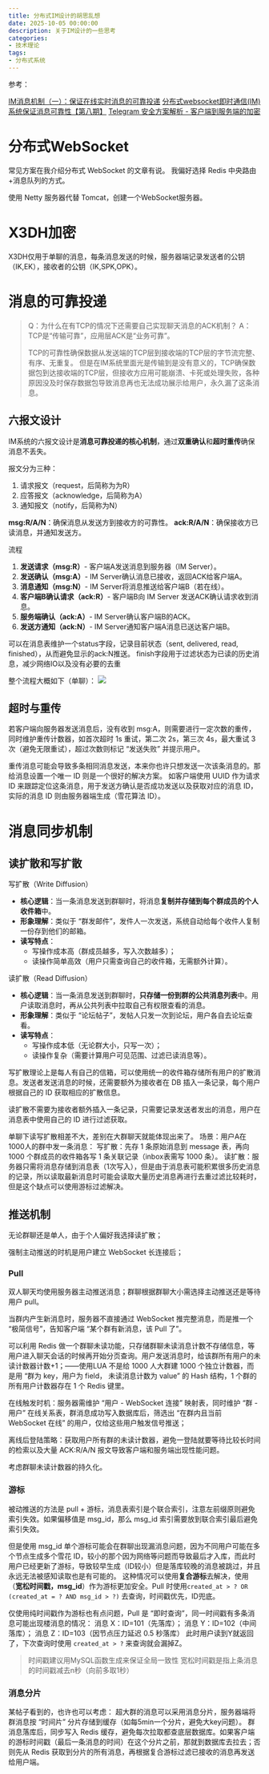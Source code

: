 ```yaml
---
title: 分布式IM设计的胡思乱想
date: 2025-10-05 00:00:00
description: 关于IM设计的一些思考
categories: 
- 技术理论 
tags:
- 分布式系统
---
```


参考：

[IM消息机制（一）：保证在线实时消息的可靠投递](https://cloud.tencent.com/developer/article/1936475)
[分布式websocket即时通信(IM)系统保证消息可靠性【第八期】](https://blog.csdn.net/qq_21561833/article/details/135681086)
[Telegram 安全方案解析 - 客户端到服务端的加密](https://blog.yueban.site/2021/02/09/Telegram%20%E5%AE%89%E5%85%A8%E6%96%B9%E6%A1%88%E8%A7%A3%E6%9E%90%20-%20%E5%AE%A2%E6%88%B7%E7%AB%AF%E5%88%B0%E6%9C%8D%E5%8A%A1%E7%AB%AF%E7%9A%84%E5%8A%A0%E5%AF%86/#Authorization-Key-auth-key)

# 分布式WebSocket

常见方案在我介绍分布式 WebSocket 的文章有说。
我偏好选择 Redis 中央路由+消息队列的方式。

使用 Netty 服务器代替 Tomcat，创建一个WebSocket服务器。

# X3DH加密

X3DH仅用于单聊的消息，每条消息发送的时候，服务器端记录发送者的公钥（IK,EK），接收者的公钥（IK,SPK,OPK）。

# 消息的可靠投递

>Q：为什么在有TCP的情况下还需要自己实现聊天消息的ACK机制？
>A：TCP是“传输可靠”，应用层ACK是“业务可靠”。
>
>TCP的可靠性确保数据从发送端的TCP层到接收端的TCP层的字节流完整、有序、无重复。
>但是在IM系统里面光是传输到是没有意义的，TCP确保数据包到达接收端的TCP层，但接收方应用可能崩溃、卡死或处理失败，各种原因没及时保存数据包导致消息再也无法成功展示给用户，永久漏了这条消息。

## 六报文设计

IM系统的六报文设计是**消息可靠投递的核心机制**，通过**双重确认**和**超时重传**确保消息不丢失。

报文分为三种：
1. 请求报文（request，后简称为为R）
2. 应答报文（acknowledge，后简称为A）
3. 通知报文（notify，后简称为N）

**msg:R/A/N**：确保消息从发送方到接收方的可靠性。
**ack:R/A/N**：确保接收方已读消息，并通知发送方。

流程
1. **发送请求（msg:R）**- 客户端A发送消息到服务器（IM Server）。
2. **发送确认（msg:A）**- IM Server确认消息已接收，返回ACK给客户端A。
3. **消息通知（msg:N）**- IM Server将消息推送给客户端B（若在线）。
4. **客户端B确认请求（ack:R）**- 客户端B向 IM Server 发送ACK确认请求收到消息。
5. **服务端确认（ack:A）**- IM Server确认客户端B的ACK。
6. **发送方通知（ack:N）**- IM Server通知客户端A消息已送达客户端B。

可以在消息表维护一个status字段，记录目前状态（sent, delivered, read, finished），从而避免显示的ack:N推送。
finish字段用于过滤状态为已读的历史消息，减少网络IO以及没有必要的去重

整个流程大概如下（单聊）：
![](Pasted%20image%2020251004153517.png)

## 超时与重传

若客户端向服务器发送消息后，没有收到 msg:A，则需要进行一定次数的重传，同时维护重传计数器，如首次超时 1s 重试，第二次 2s，第三次 4s，最大重试 3 次（避免无限重试），超过次数则标记 “发送失败” 并提示用户。

重传消息可能会导致多条相同消息发送，本来你也许只想发送一次该条消息的。那给消息设置一个唯一 ID 则是一个很好的解决方案。
如客户端使用 UUID 作为请求 ID 来跟踪定位这条消息，用于发送方确认是否成功发送以及获取对应的消息 ID，实际的消息 ID 则由服务器端生成（雪花算法 ID）。

# 消息同步机制
## 读扩散和写扩散

写扩散（Write Diffusion）
- **核心逻辑**：当一条消息发送到群聊时，将消息**复制并存储到每个群成员的个人收件箱**中。
- **形象理解**：类似于 “群发邮件”，发件人一次发送，系统自动给每个收件人复制一份存到他们的邮箱。
- **读写特点**：
    - 写操作成本高（群成员越多，写入次数越多）；
    - 读操作简单高效（用户只需查询自己的收件箱，无需额外计算）。

读扩散（Read Diffusion）
- **核心逻辑**：当一条消息发送到群聊时，**只存储一份到群的公共消息列表**中。用户读取消息时，再从公共列表中拉取自己有权限查看的消息。
- **形象理解**：类似于 “论坛帖子”，发帖人只发一次到论坛，用户各自去论坛查看。
- **读写特点**：
    - 写操作成本低（无论群大小，只写一次）；
    - 读操作复杂（需要计算用户可见范围、过滤已读消息等）。

写扩散理论上是每人有自己的信箱，可以使用统一的收件箱存储所有用户的扩散消息。发送者发送消息的时候，还需要额外为接收者在 DB 插入一条记录，每个用户根据自己的 ID 获取相应的扩散信息。

读扩散不需要为接收者额外插入一条记录，只需要记录发送者发出的消息，用户在消息表中使用自己的 ID 进行过滤获取。

单聊下读写扩散相差不大，差别在大群聊天就能体现出来了。
场景：用户A在1000人的群中发一条消息：
写扩散：先存 1 条原始消息到 message 表，再向 1000 个群成员的收件箱各写 1 条关联记录（inbox表需写 1000 条）。
读扩散：服务器只需将消息存储到消息表（1次写入），但是由于消息表可能积累很多历史消息的记录，所以读取最新消息时可能会读取大量历史消息再进行去重过滤比较耗时，但是这个缺点可以使用游标过滤解决。

## 推送机制

无论群聊还是单人，由于个人偏好我选择读扩散；

强制主动推送的时机是用户建立 WebSocket 长连接后；

### Pull

双人聊天均使用服务器主动推送消息；群聊根据群聊大小需选择主动推送还是等待用户 pull。

当群内产生新消息时，服务器不直接通过 WebSocket 推完整消息，而是推一个 “极简信号”，告知客户端 “某个群有新消息，该 Pull 了”。

可以利用 Redis 做一个群聊未读功能，只存储群聊未读消息计数不存储信息，等用户进入聊天会话的时候再开始分页查询。用户发送消息时，给该群所有用户的未读计数器计数+1；——使用LUA
不是给 1000 人大群建 1000 个独立计数器，而是用 “群为 key，用户为 field， 未读消息计数为 value” 的 Hash 结构，1 个群的所有用户计数器存在 1 个 Redis 键里。

在线触发时机：服务器需维护 “用户 - WebSocket 连接” 映射表，同时维护 “群 - 用户” 在线关系表，群消息成功写入数据库后，筛选出 “在群内且当前 WebSocket 在线” 的用户，仅给这些用户触发信号推送；

离线后登陆策略：获取用户所有群的未读计数器，避免一登陆就要等待比较长时间的检索以及大量 ACK:R/A/N 报文导致客户端和服务端出现性能问题。

考虑群聊未读计数器的持久化。

### 游标

被动推送的方法是 pull + 游标，消息表索引是个联合索引，注意左前缀原则避免索引失效。如果偏移值是 msg_id，那么 msg_id 索引需要放到联合索引最后避免索引失效。

但是使用 msg_id 单个游标可能会在群聊出现漏消息问题，因为不同用户可能在多个节点生成多个雪花 ID，较小的那个因为网络等问题而导致最后才入库，而此时用户已经更新了游标，导致较早生成（ID较小）但是落库较晚的消息被跳过，并且永远无法被感知读取也是有可能的。
这种情况可以使用**复合游标**去解决，使用（**宽松时间戳，msg_id**）作为游标更加安全。Pull 时使用`created_at > ? OR (created_at = ? AND msg_id > ?)` 去查询，时间戳优先，ID兜底。

仅使用纯时间戳作为游标也有点问题，Pull 是 “即时查询”，同一时间戳有多条消息可能出现楼消息的情况：
消息 X：ID=101（先落库）；
消息 Y：ID=102（中间落库）； 
消息 Z：ID=103（因节点压力延迟 0.5 秒落库）
此时用户读到Y就返回了，下次查询时使用 `created_at > ?` 来查询就会漏掉Z。

>时间戳建议用MySQL函数生成来保证全局一致性
>宽松时间戳是指上条消息的时间戳减去n秒（向前多取1秒）

### 消息分片

某帖子看到的，也许也可以考虑：
超大群的消息可以采用消息分片，服务器端将群消息按 “时间片” 分片存储到缓存（如每5min一个分片，避免大key问题）。
群消息落库后，同步写入 Redis 缓存，避免每次拉取都查底层数据库。如果客户端的游标时间戳（最后一条消息的时间）在这个分片之前，那就到数据库去拉去；否则先从 Redis 获取到分片的所有消息，再根据复合游标过滤已接收的消息再发送给用户端。

